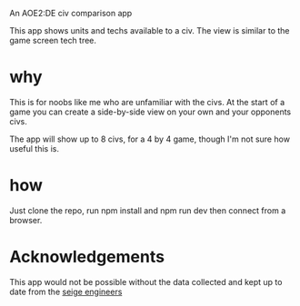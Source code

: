 An AOE2:DE civ comparison app

This app shows units and techs available to a civ. The view is similar to the game screen tech tree.

# why

This is for noobs like me who are unfamiliar with the civs. At the start of a game you can create a side-by-side view on your own and your opponents civs.

The app will show up to 8 civs, for a 4 by 4 game, though I'm not sure how useful this is.

# how

Just clone the repo, run npm install and npm run dev then connect from a browser.

# Acknowledgements

This app would not be possible without the data collected and kept up to date from the [seige engineers](https://siegeengineers.org/)

